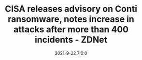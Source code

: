 ---
"title": "CISA releases advisory on Conti ransomware, notes increase in attacks after more than 400 incidents - ZDNet"
"date": "2021-9-22 7:0:0"
"feed_name": "GOOGLENEWSINDUSTRIAL"
"feed_website": "https://news.google.com/search?q=industrial%2Bincident&hl=en-US&gl=US&ceid=US:en"
"feed_rss": "https://news.google.com/rss/search?q=industrial%2Bincident&hl=en-US&gl=US&ceid=US:en"
"link": "https://www.zdnet.com/article/cisa-releases-advisory-on-conti-ransomware-notes-increase-in-attacks-after-more-than-400-incidents/"
"source": "{'href': 'https://www.zdnet.com', 'title': 'ZDNet'}"
"file": "_posts/2021-1-1-3a14fe8629f68577a7c0a2eb0a09b11db4f47b95.md"
"accident": "0"
"drilling": "0"
"dead": "0"
"injured": "0"
"arrested": "0"
"place": "unknown place"
"where": "unknown site"
"causes": "unknown"
"place_uri": "unknown place"
---